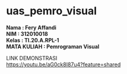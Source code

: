 # uas_pemro_visual

**Nama : Fery Affandi** <br>
**NIM : 312010018** <br>
**Kelas : TI.20.A.RPL-1** <br>
**MATA KULIAH : Pemrograman Visual** <br>

LINK DEMONSTRASI <br> https://youtu.be/aG0ck8I87u4?feature=shared